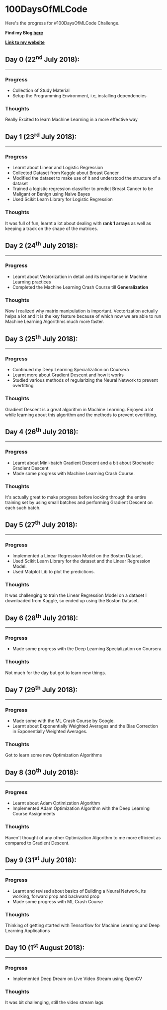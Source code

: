 # 100DaysOfMLCode
Here's the progress for #100DaysOfMLCode Challenge.

**Find my Blog [here](https://www.tanaytoshniwal.com)**

**[Link to my website](https://www.tanaytoshniwal.com)**

## Day 0 (**22<sup>nd</sup> July 2018**):
---
### Progress
+   Collection of Study Material
+   Setup the Programming Environment, i.e, installing dependencies

### Thoughts
Really Excited to learn Machine Learning in a more effective way

## Day 1 (**23<sup>rd</sup> July 2018**):
---
### Progress
+   Learnt about Linear and Logistic Regression
+   Collected Dataset from Kaggle about Breast Cancer
+   Modified the dataset to make use of it and understood the structure of a dataset
+   Trained a logistic regression classifier to predict Breast Cancer to be Maligant or Benign using Naive Bayes
+   Used Scikit Learn Library for Logistic Regression

### Thoughts
It was full of fun, learnt a lot about dealing with **rank 1 arrays** as well as keeping a track on the shape of the matrices.

## Day 2 (**24<sup>th</sup> July 2018**):
---
### Progress
+   Learnt about Vectorization in detail and its importance in Machine Learning practices
+   Completed the Machine Learning Crash Course till **Generalization**

### Thoughts
Now I realized why matrix manipulation is important. Vectorization actually helps a lot and it is the key feature because of which now we are able to run Machine Learning Algorithms much more faster.

## Day 3 (**25<sup>th</sup> July 2018**):
---
### Progress
+   Continued my Deep Learning Specialization on Coursera
+   Learnt more about Gradient Descent and how it works
+   Studied various methods of regularizing the Neural Network to prevent overfitting

### Thoughts
Gradient Descent is a great algorithm in Machine Learning. Enjoyed a lot while learning about this algorithm and the methods to prevent overfitting.

## Day 4 (**26<sup>th</sup> July 2018**):
---
### Progress
+   Learnt about Mini-batch Gradient Descent and a bit about Stochastic Gradient Descent
+   Made some progress with Machine Learning Crash Course.

### Thoughts
It's actually great to make progress before looking through the entire training set by using small batches and performing Gradient Descent on each such batch.

## Day 5 (**27<sup>th</sup> July 2018**):
---
### Progress
+   Implemented a Linear Regression Model on the Boston Dataset.
+   Used Scikit Learn Library for the dataset and the Linear Regression Model.
+   Used Matplot Lib to plot the predictions.

### Thoughts
It was challenging to train the Linear Regression Model on a dataset I downloaded from Kaggle, so ended up using the Boston Dataset.

## Day 6 (**28<sup>th</sup> July 2018**):
---
### Progress
+   Made some progress with the Deep Learning Specialization on Coursera

### Thoughts
Not much for the day but got to learn new things.

## Day 7 (**29<sup>th</sup> July 2018**):
---
### Progress
+   Made some with the ML Crash Course by Google.
+   Learnt about Exponentially Weighted Averages and the Bias Correction in Exponentially Weighted Averages.

### Thoughts
Got to learn some new Optimization Algorithms

## Day 8 (**30<sup>th</sup> July 2018**):
---
### Progress
+   Learnt about Adam Optimization Algorithm
+   Implemented Adam Optimization Algorithm with the Deep Learning Course Assignments

### Thoughts
Haven't thought of any other Optimization Algorithm to me more efficient as compared to Gradient Descent.

## Day 9 (**31<sup>st</sup> July 2018**):
---
### Progress
+   Learnt and revised about basics of Building a Neural Network, its working, forward prop and backward prop
+   Made some progress with ML Crash Course

### Thoughts
Thinking of getting started with Tensorflow for Machine Learning and Deep Learning Applications

## Day 10 (**1<sup>st</sup>** August 2018):
---
### Progress
+   Implemented Deep Dream on Live Video Stream using OpenCV

### Thoughts
It was bit challenging, still the video stream lags